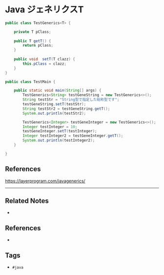 # Java ジェネリクスT
```java
public class TestGenerics<T> {

	private T pClass;
	
	public T getT() {
		return pClass;
	}
	
	public void  setT(T clazz) {
		this.pClass = clazz;
	}
}

public class TestMain {

	public static void main(String[] args) {
		TestGenerics<String> testGeneString = new TestGenerics<>();
		String testStr = "String型で指定した総称型です";
		testGeneString.setT(testStr);
		String testStr2 = testGeneString.getT();
		System.out.println(testStr2);

		TestGenerics<Integer> testGeneInteger = new TestGenerics<>();
		Integer testInteger = 10;
		testGeneInteger.setT(testInteger);
		Integer testInteger2 = testGeneInteger.getT();
		System.out.println(testInteger2);
	}

}
```

## References
https://layerprogram.com/javagenerics/

---
## Related Notes
- 

## References
- 

## Tags
- `#java` 